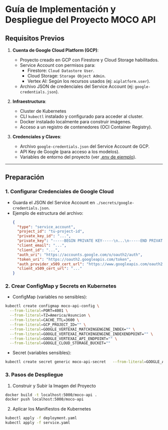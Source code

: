 # Guía de Implementación y Despliegue del Proyecto MOCO API

## Requisitos Previos

1. **Cuenta de Google Cloud Platform (GCP)**:
   - Proyecto creado en GCP con Firestore y Cloud Storage habilitados.
   - Service Account con permisos para:
     - Firestore: `Cloud Datastore User`.
     - Cloud Storage: `Storage Object Admin`.
     - Vertex AI: Según los recursos usados (ej: `aiplatform.user`).
   - Archivo JSON de credenciales del Service Account (ej: `google-credentials.json`).

2. **Infraestructura**:
   - Cluster de Kubernetes 
   - CLI `kubectl` instalado y configurado para acceder al cluster.
   - Docker instalado localmente para construir imágenes.
   - Acceso a un registro de contenedores (OCI Container Registry).

3. **Credenciales y Claves**:
   - Archivo `google-credentials.json` del Service Account de GCP.
   - API Key de Google (para acceso a los modelos).
   - Variables de entorno del proyecto (ver [.env de ejemplo](#anexo-ejemplo-de-env)).



---

## Preparación

### 1. Configurar Credenciales de Google Cloud
- Guarda el JSON del Service Account en `./secrets/google-credentials.json`.
- Ejemplo de estructura del archivo:
  ```json
  {
    "type": "service_account",
    "project_id": "tu-project-id",
    "private_key_id": "...",
    "private_key": "-----BEGIN PRIVATE KEY-----\n...\n-----END PRIVATE KEY-----\n",
    "client_email": "...",
    "client_id": "...",
    "auth_uri": "https://accounts.google.com/o/oauth2/auth",
    "token_uri": "https://oauth2.googleapis.com/token",
    "auth_provider_x509_cert_url": "https://www.googleapis.com/oauth2/v1/certs",
    "client_x509_cert_url": "..."
  }
    ```

###  2. Crear ConfigMap y Secrets en Kubernetes
- ConfigMap (variables no sensibles):

```bash
kubectl create configmap moco-api-config \
  --from-literal=PORT=4001 \
  --from-literal=TZ=America/Asuncion \
  --from-literal=CACHE_TTL=3600 \
  --from-literal=GCP_PROJECT_ID="" \
  --from-literal=GOOGLE_VERTEXAI_MATCHINGENGINE_INDEX="" \
  --from-literal=GOOGLE_VERTEXAI_MATCHINGENGINE_INDEXENDPOINT="" \
  --from-literal=GOOGLE_VERTEXAI_API_ENDPOINT="" \
  --from-literal=GOOGLE_CLOUD_STORAGE_BUCKET=""
```
- Secret (variables sensibles):

```bash
kubectl create secret generic moco-api-secret   --from-literal=GOOGLE_API_KEY="INSERTAR API_KEY"   --from-file=GOOGLE_CREDENTIALS=./secrets/google-credentials.json  --from-literal=REDIS_URL="INSERTAR URL"  --from-literal=REDIS_VECTOR_INDEX="docs_embed" --from-literal=VALID_TOKENS=eyJhbGciOiJIUzI1NiJ9.user1.abc123xyz456
```

### 3. Pasos de Despliegue
1. Construir y Subir la Imagen del Proyecto
```bash
docker build -t localhost:5000/moco-api .
docker push localhost:5000/moco-api
```
2. Aplicar los Manifiestos de Kubernetes
```bash
kubectl apply -f deployment.yaml
kubectl apply -f service.yaml
```